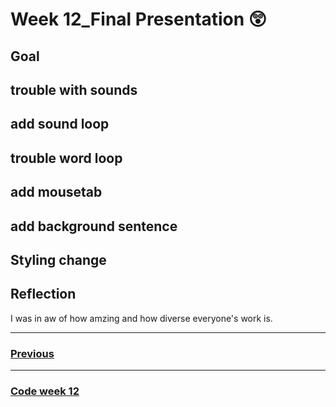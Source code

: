 # Week 12_Final Presentation :astonished:

## Goal
 

## trouble with sounds

## add sound loop

## trouble word loop

## add mousetab

## add background sentence

## Styling change

## Reflection



I was in aw of how amzing and how diverse everyone's work is. 


-------------------------------------------------
### [Previous](https://github.com/napasornc/c0dew0rd/tree/master/week%2011) 
-------------------------------------------------
### [Code week 12]() 
